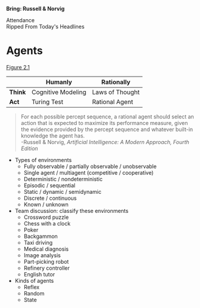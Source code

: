 **Bring: Russell & Norvig**

Attendance  
Ripped From Today's Headlines

# Agents
[Figure 2.1](https://aima.cs.berkeley.edu/figures.pdf)

|           | Humanly            | Rationally      |
|-----------|--------------------|-----------------|
| **Think** | Cognitive Modeling | Laws of Thought |
| **Act**   | Turing Test        | Rational Agent  |

> For each possible percept sequence, a rational agent should select an action that is expected to maximize its performance measure, given the evidence provided by the percept sequence and whatever built-in knowledge the agent has.  
> -Russell & Norvig, *Artificial Intelligence: A Modern Approach, Fourth Edition*

* Types of environments
  * Fully observable / partially observable / unobservable
  * Single agent / multiagent (competitive / cooperative)
  * Deterministic / nondeterministic
  * Episodic / sequential
  * Static / dynamic / semidynamic
  * Discrete / continuous
  * Known / unknown
* Team discussion: classify these environments
  * Crossword puzzle
  * Chess with a clock
  * Poker
  * Backgammon
  * Taxi driving
  * Medical diagnosis
  * Image analysis
  * Part-picking robot
  * Refinery controller
  * English tutor
* Kinds of agents
  * Reflex
  * Random
  * State

